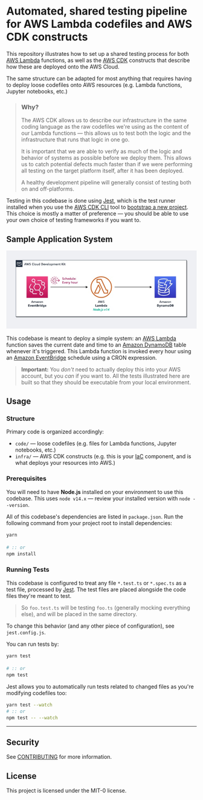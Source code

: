 # Automated, shared testing pipeline for AWS Lambda codefiles and AWS CDK constructs

This repository illustrates how to set up a shared testing process for both
[AWS Lambda][lambda] functions, as well as the [AWS CDK][cdk] constructs that describe how
these are deployed onto the AWS Cloud.

The same structure can be adapted for most anything that requires having to deploy
loose codefiles onto AWS resources (e.g. Lambda functions, Jupyter notebooks, etc.)

> ### Why?
>
> The AWS CDK allows us to describe our infrastructure in the same coding language as
> the raw codefiles we're using as the content of our Lambda functions — this allows us
> to test both the logic and the infrastructure that runs that logic in one go.
>
> It is important that we are able to verify as much of the logic and behavior of
> systems as possible before we deploy them. This allows us to catch potential defects
> much faster than if we were performing all testing on the target platform itself,
> after it has been deployed.
>
> A healthy development pipeline will generally consist of testing both on and off-platforms.

Testing in this codebase is done using [Jest][jest], which is the test runner installed
when you use the [AWS CDK CLI][aws-cdk] tool to [bootstrap a new project][cdk-init].
This choice is mostly a matter of preference — you should be able to use your own
choice of testing frameworks if you want to.

## Sample Application System

![Architecture](assets/archi.jpg)

This codebase is meant to deploy a simple system: an [AWS Lambda][lambda] function saves the current date and
time to an [Amazon DynamoDB][dynamodb] table whenever it's triggered. This Lambda function
is invoked every hour using an [Amazon EventBridge][eventbridge] schedule using a
CRON expression.

> **Important:** You _don't_ need to actually deploy this into your AWS account,
> but you _can_ if you want to. All the tests illustrated here are built so that they
> should be executable from your local environment.

## Usage

### Structure

Primary code is organized accordingly:

- `code/` — loose codefiles (e.g. files for Lambda functions, Jupyter notebooks, etc.)
- `infra/` — AWS CDK constructs (e.g. this is your [IaC][iac] component, and is what deploys your resources into AWS.)

### Prerequisites

You will need to have **Node.js** installed on your environment to use this codebase.
This uses `node v14.x` — review your installed version with `node --version`.

All of this codebase's dependencies are listed in `package.json`.
Run the following command from your project root to install dependencies:

```bash
yarn

# :: or
npm install
```

### Running Tests

This codebase is configured to treat any file `*.test.ts` or `*.spec.ts` as a test file,
processed by [Jest][jest]. The test files are placed alongside the code files they're
meant to test.

> So `foo.test.ts` will be testing `foo.ts` (generally mocking everything else),
> and will be placed in the same directory.

To change this behavior (and any other piece of configuration),
see `jest.config.js`.

You can run tests by:

```bash
yarn test

# :: or
npm test
```

Jest allows you to automatically run tests related to changed files as you're modifying
codefiles too:

```bash
yarn test --watch
# :: or
npm test -- --watch
```

---

## Security

See [CONTRIBUTING](./contributing.md) for more information.

## License

This project is licensed under the MIT-0 license.

[lambda]: https://aws.amazon.com/lambda
[cdk]: https://aws.amazon.com/cdk
[iac]: https://docs.aws.amazon.com/whitepapers/latest/modern-application-development-on-aws/managing-infrastructure-as-code.html
[jest]: https://jestjs.io
[dynamodb]: https://aws.amazon.com/dynamodb
[eventbridge]: https://aws.amazon.com/eventbridge
[cdk-init]: https://docs.aws.amazon.com/cdk/latest/guide/work-with-cdk-typescript.html#typescript-newproject
[aws-cdk]: https://www.npmjs.com/package/aws-cdk
